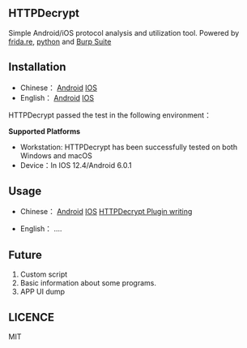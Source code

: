 ## HTTPDecrypt

Simple Android/iOS protocol analysis and utilization tool. Powered by [frida.re](https://www.frida.re), [python](https://www.python.org) and [Burp Suite](https://portswigger.net/burp)


## Installation

* Chinese：
[Android](/docs/AndroidInstall-Chinese.md)
[IOS](/docs/IOSInstall-Chinese.md.md)
* English：
[Android](/docs/AndroidInstall.md)
[IOS](/docs/IOSInstall.md)

HTTPDecrypt passed the test in the following environment：

**Supported Platforms**

* Workstation: HTTPDecrypt has been successfully tested on both Windows and macOS
* Device：In IOS 12.4/Android 6.0.1

## Usage

* Chinese：
[Android](/docs/Android.md)
[IOS](/docs/ios.md)
[HTTPDecrypt Plugin writing](/docs/HDPlugin.md)

* English：
....

## Future
1. Custom script
2. Basic information about some programs.
3. APP UI dump


## LICENCE
MIT